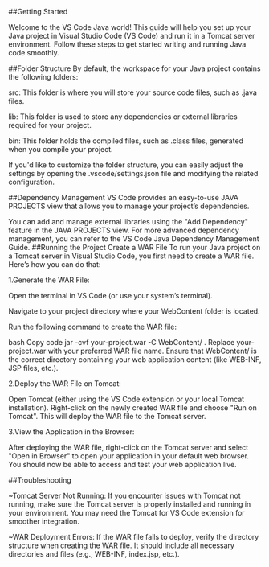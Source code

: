 ##Getting Started

Welcome to the VS Code Java world! This guide will help you set up your Java project in Visual Studio Code (VS Code) and run it in a Tomcat server environment.
Follow these steps to get started writing and running Java code smoothly.

##Folder Structure
By default, the workspace for your Java project contains the following folders:

src: This folder is where you will store your source code files, such as .java files.

lib: This folder is used to store any dependencies or external libraries required for your project.

bin: This folder holds the compiled files, such as .class files, generated when you compile your project.

If you'd like to customize the folder structure, you can easily adjust the settings by opening the .vscode/settings.json file and modifying the related configuration.

##Dependency Management
VS Code provides an easy-to-use JAVA PROJECTS view that allows you to manage your project’s dependencies.

You can add and manage external libraries using the "Add Dependency" feature in the JAVA PROJECTS view.
For more advanced dependency management, you can refer to the VS Code Java Dependency Management Guide.
##Running the Project
Create a WAR File
To run your Java project on a Tomcat server in Visual Studio Code, you first need to create a WAR file. Here’s how you can do that:

1.Generate the WAR File:

Open the terminal in VS Code (or use your system’s terminal).

Navigate to your project directory where your WebContent folder is located.

Run the following command to create the WAR file:

bash
Copy code
jar -cvf your-project.war -C WebContent/ .
Replace your-project.war with your preferred WAR file name. Ensure that WebContent/ is the correct directory containing your web application content (like WEB-INF, JSP files, etc.).

2.Deploy the WAR File on Tomcat:

Open Tomcat (either using the VS Code extension or your local Tomcat installation).
Right-click on the newly created WAR file and choose "Run on Tomcat". This will deploy the WAR file to the Tomcat server.

3.View the Application in the Browser:

After deploying the WAR file, right-click on the Tomcat server and select "Open in Browser" to open your application in your default web browser.
You should now be able to access and test your web application live.

##Troubleshooting

~Tomcat Server Not Running: If you encounter issues with Tomcat not running, make sure the Tomcat server is properly installed and running in your environment. You may need the Tomcat for VS Code extension for smoother integration.

~WAR Deployment Errors: If the WAR file fails to deploy, verify the directory structure when creating the WAR file. It should include all necessary directories and files (e.g., WEB-INF, index.jsp, etc.).
